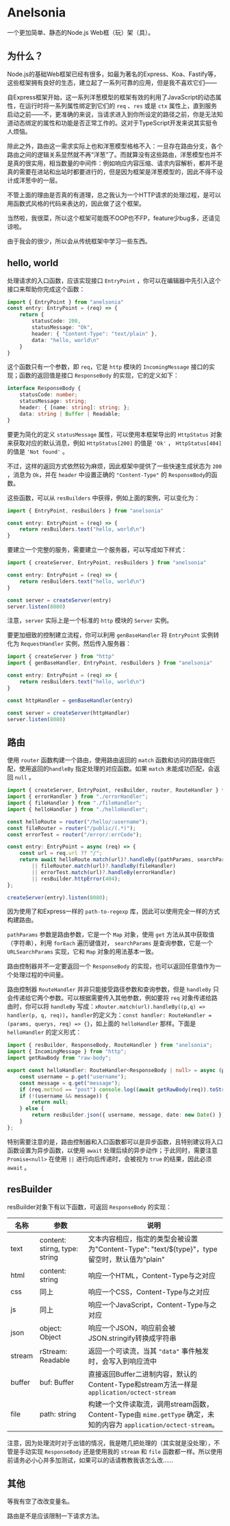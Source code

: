 # Anelsonia

一个更加简单、静态的Node.js Web框（玩）架（具）。

## 为什么？

Node.js的基础Web框架已经有很多，如最为著名的Express、Koa、Fastify等，这些框架拥有良好的生态，建立起了一系列可靠的应用，但是我不喜欢它们——

自Express框架开始，这一系列洋葱模型的框架有效的利用了JavaScript的动态属性，在运行时将一系列属性绑定到它们的 `req` 、`res` 或是 `ctx` 属性上，直到服务启动之前——不，更准确的来说，当请求进入到你所设定的路径之前，你是无法知道动态绑定的属性和功能是否正常工作的。这对于TypeScript开发来说其实挺令人烦恼。

除此之外，路由这一需求实际上也和洋葱模型格格不入：一旦存在路由分支，各个路由之间的逻辑关系显然就不再“洋葱”了。而就算没有这些路由，洋葱模型也并不是真的很实用，相当数量的中间件：例如响应内容压缩、请求内容解析，都并不是真的需要在进站和出站时都要进行的，但是因为框架是洋葱模型的，因此不得不设计成洋葱中的一层。

不管上面的理由是否真的有道理，总之我认为一个HTTP请求的处理过程，是可以用函数式风格的代码来表达的，因此做了这个框架。

当然啦，我很菜，所以这个框架可能既不OOP也不FP，feature少bug多，还请见谅啦。

由于我会的很少，所以会从传统框架中学习一些东西。

## hello, world

处理请求的入口函数，应该实现接口 `EntryPoint` ，你可以在编辑器中先引入这个接口来帮助你完成这个函数：

```typescript
import { EntryPoint } from "anelsonia"
const entry: EntryPoint = (req) => {
    return {
        statusCode: 200,
        statusMessage: "Ok",
        header: { "Content-Type": "text/plain" },
        data: "hello, world\n"
    }
}
```

这个函数只有一个参数，即 `req`，它是 `http` 模块的 `IncomingMessage` 接口的实现；函数的返回值是接口 `ResponseBody` 的实现，它的定义如下：

```typescript
interface ResponseBody {
    statusCode: number;
    statusMessage: string;
    header: { [name: string]: string; };
    data: string | Buffer | Readable;
}
```

要更为简化的定义 `statusMessage` 属性，可以使用本框架导出的 `HttpStatus` 对象来获取对应的默认消息，例如 `HttpStatus[200]` 的值是 `'Ok'` ， `HttpStatus[404]` 的值是 `'Not found'` 。

不过，这样的返回方式依然较为麻烦，因此框架中提供了一些快速生成状态为 `200` ，消息为 `Ok`，并在 `header` 中设置正确的 `"Content-Type"` 的 `ResponseBody`的函数。

这些函数，可以从 `resBuilders` 中获得，例如上面的案例，可以变化为：

```typescript
import { EntryPoint, resBuilders } from "anelsonia"

const entry: EntryPoint = (req) => {
    return resBuilders.text("hello, world\n")
}
```

要建立一个完整的服务，需要建立一个服务器，可以写成如下样式：

```typescript
import { createServer, EntryPoint, resBuilders } from "anelsonia"

const entry: EntryPoint = (req) => {
    return resBuilders.text("hello, world\n")
}

const server = createServer(entry)
server.listen(8080)
```

注意，`server` 实际上是一个标准的 `http` 模块的 `Server` 实例。

要更加细致的控制建立流程，你可以利用 `genBaseHandler` 将 `EntryPoint` 实例转化为 `RequestHandler` 实例，然后传入服务器：

```typescript
import { createServer } from "http"
import { genBaseHandler, EntryPoint, resBuilders } from "anelsonia"

const entry: EntryPoint = (req) => {
    return resBuilders.text("hello, world\n")
}

const httpHandler = genBaseHandler(entry)

const server = createServer(httpHandler)
server.listen(8080)
```

## 路由

使用 `router` 函数构建一个路由，使用路由返回的 `match` 函数和访问的路径做匹配，使用返回的`handleBy` 指定处理的对应函数。如果 `match` 未能成功匹配，会返回 `null` 。

```typescript
import { createServer, EntryPoint, resBuilder, router, RouteHandler } from "anelsonia";
import { errorHandler } from "./errorHandler";
import { fileHandler } from "./fileHandler";
import { helloHandler } from "./helloHandler";

const helloRoute = router("/hello/:username");
const fileRouter = router("/public/(.*)");
const errorTest = router("/error/:errCode");

const entry: EntryPoint = async (req) => {
    const url = req.url ?? "/";
    return await helloRoute.match(url)?.handleBy((pathParams, searchParams) => helloHandler(pathParams, searchParams, req))
        || fileRouter.match(url)?.handleBy(fileHandler)
        || errorTest.match(url)?.handleBy(errorHandler)
        || resBuilder.httpError(404);
};

createServer(entry).listen(8080);
```

因为使用了和Express一样的 `path-to-regexp` 库，因此可以使用完全一样的方式构建路由。

`pathParams` 参数是路由参数，它是一个 `Map` 对象，使用 `get` 方法从其中获取值（字符串），利用 `forEach` 遍历键值对， `searchParams` 是查询参数，它是一个 `URLSearchParams` 实现，它和 `Map` 对象的用法基本一致。

路由控制器并不一定要返回一个 `ResponseBody` 的实现，也可以返回任意值作为一个处理过程的中间量。

路由控制器 `RouteHandler` 并非只能接受路径参数和查询参数，但是 `handleBy` 只会传递给它两个参数。可以根据需要传入其他参数，例如要将 `req` 对象传递给路由时，你可以将 `handleBy` 写成：`xRouter.match(url).handleBy((p,q) => handler(p, q, req))`，`handler`的定义为：`const handler: RouteHandler = (params, querys, req) => {}`，如上面的 `helloHandler` 那样。下面是 `helloHandler` 的定义形式：

```typescript
import { resBuilder, ResponseBody, RouteHandler } from "anelsonia";
import { IncomingMessage } from "http";
import getRawBody from "raw-body";

export const helloHandler: RouteHandler<ResponseBody | null> = async (p, q, req: IncomingMessage) => {
    const username = p.get("username");
    const message = q.get("message");
    if (req.method == "post") console.log((await getRawBody(req)).toString());
    if (!(username && message)) {
        return null;
    } else {
        return resBuilder.json({ username, message, date: new Date() });
    }
};
```

特别需要注意的是，路由控制器和入口函数都可以是异步函数，且特别建议将入口函数设置为异步函数，以使用 `await` 处理后续的异步动作；于此同时，需要注意 `Promise<null>` 在使用 `||` 进行向后传递时，会被视为 `true` 的结果，因此必须 `await` 。

## resBuilder

resBuilder对象下有以下函数，可返回 `ResponseBody` 的实现：

名称|参数|说明
---|---|---
text|content: stirng, type: string|文本内容相应，指定的类型会被设置为"Content-Type": "text/${type}"，type留空时，默认值为"plain"
html|content: string|响应一个HTML，Content-Type与之对应
css|同上|响应一个CSS，Content-Type与之对应
js|同上|响应一个JavaScript，Content-Type与之对应
json|object: Object|响应一个JSON，响应前会被JSON.stringify转换成字符串
stream|rStream: Readable|返回一个可读流，当其 `"data"` 事件触发时，会写入到响应流中
buffer|buf: Buffer|直接返回Buffer二进制内容，默认的Content-Type和stream方法一样是`application/octect-stream`
file|path: string|构建一个文件读取流，调用stream函数，Content-Type由 `mime.getType` 确定，未知的内容为 `application/octect-stream`。

注意，因为处理流时对于出错的情况，我是瞎几把处理的（其实就是没处理），不管是手动实现 `ResponseBody` 还是使用我的 `stream` 和 `file` 函数都一样。所以使用前请务必小心并多加测试，如果可以的话请教教我该怎么改……

## 其他

等我有空了改改变量名。

路由是不是应该限制一下请求方法。
